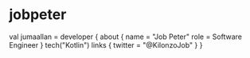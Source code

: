 # jobpeter
val jumaallan = developer {
    about {
        name = "Job Peter"
        role = Software Engineer
    }
    tech("Kotlin")
    links {
        twitter = "@KilonzoJob"
    }
}
